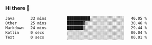 ### Hi there 👋

<!--START_SECTION:waka-->

```txt
Java       33 mins         ██████████░░░░░░░░░░░░░░░   40.05 %
Other      25 mins         ███████▓░░░░░░░░░░░░░░░░░   30.46 %
Markdown   24 mins         ███████▒░░░░░░░░░░░░░░░░░   29.44 %
Kotlin     0 secs          ░░░░░░░░░░░░░░░░░░░░░░░░░   00.04 %
Text       0 secs          ░░░░░░░░░░░░░░░░░░░░░░░░░   00.01 %
```

<!--END_SECTION:waka-->

<!--
**jerry-shao/jerry-shao** is a ✨ _special_ ✨ repository because its `README.md` (this file) appears on your GitHub profile.

Here are some ideas to get you started:

- 🔭 I’m currently working on ...
- 🌱 I’m currently learning ...
- 👯 I’m looking to collaborate on ...
- 🤔 I’m looking for help with ...
- 💬 Ask me about ...
- 📫 How to reach me: ...
- 😄 Pronouns: ...
- ⚡ Fun fact: ...
-->
